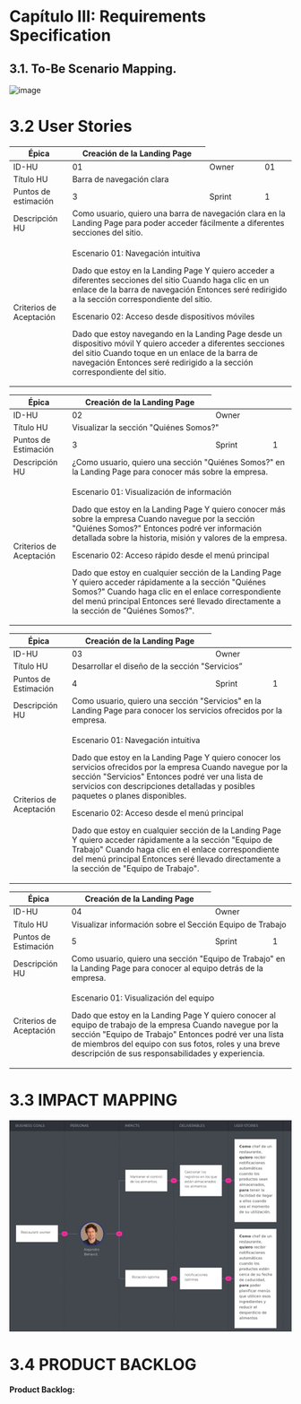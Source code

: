 # Capítulo III: Requirements Specification
## <a name="_h9hrfqva6r5m"></a>**3.1. To-Be Scenario Mapping.**
![image](https://hackmd.io/_uploads/B1gPg8_gA.png)


# <a name="_bpcx799qz42z"></a>**3.2 User Stories**
<table>
    <thead>
        <tr>
            <th>Épica</th>
            <th>Creación de la Landing Page</th>
        </tr>
    </thead>
    <tbody>
        <tr>
            <td>ID-HU</td>
            <td>01</td>
            <td>Owner</td>
            <td>01</td>
        </tr>
        <tr>
            <td>Título HU</td>
            <td colspan="3">Barra de navegación clara</td>
        </tr>
        <tr>
            <td>Puntos de estimación</td>
            <td>3</td>
            <td>Sprint</td>
            <td>1</td>
        </tr>
        <tr>
            <td>Descripción HU</td>
            <td colspan="3">Como usuario, quiero una barra de navegación clara en la Landing Page para poder acceder fácilmente a diferentes secciones del sitio.</td>
        </tr>
        <tr>
            <td>Criterios de Aceptación</td>
            <td colspan="3">
                <p>Escenario 01: Navegación intuitiva</p>
                <p>Dado que estoy en la Landing Page Y quiero acceder a diferentes secciones del sitio Cuando haga clic en un enlace de la barra de navegación Entonces seré redirigido a la sección correspondiente del sitio.</p>
                <p>Escenario 02: Acceso desde dispositivos móviles</p>
                <p>Dado que estoy navegando en la Landing Page desde un dispositivo móvil Y quiero acceder a diferentes secciones del sitio Cuando toque en un enlace de la barra de navegación Entonces seré redirigido a la sección correspondiente del sitio.</p>
            </td>
        </tr>
    </tbody>
</table>

<table>
    <thead>
        <tr>
            <th>Épica</th>
            <th>Creación de la Landing Page</th>
        </tr>
    </thead>
    <tbody>
        <tr>
            <td>ID-HU</td>
            <td>02</td>
            <td>Owner</td>
            <td></td>
        </tr>
        <tr>
            <td>Título HU</td>
            <td colspan="3">Visualizar la sección "Quiénes Somos?"</td>
        </tr>
        <tr>
            <td>Puntos de Estimación</td>
            <td>3</td>
            <td>Sprint</td>
            <td>1</td>
        </tr>
        <tr>
            <td>Descripción HU</td>
            <td colspan="3">¿Como usuario, quiero una sección "Quiénes Somos?" en la Landing Page para conocer más sobre la empresa.</td>
        </tr>
        <tr>
            <td>Criterios de Aceptación</td>
            <td colspan="3">
                <p>Escenario 01: Visualización de información</p>
                <p>Dado que estoy en la Landing Page Y quiero conocer más sobre la empresa Cuando navegue por la sección "Quiénes Somos?" Entonces podré ver información detallada sobre la historia, misión y valores de la empresa.</p>
                <p>Escenario 02: Acceso rápido desde el menú principal</p>
                <p>Dado que estoy en cualquier sección de la Landing Page Y quiero acceder rápidamente a la sección "Quiénes Somos?" Cuando haga clic en el enlace correspondiente del menú principal Entonces seré llevado directamente a la sección de "Quiénes Somos?".</p>
            </td>
        </tr>
    </tbody>
</table>

<table>
    <thead>
        <tr>
            <th>Épica</th>
            <th>Creación de la Landing Page</th>
        </tr>
    </thead>
    <tbody>
        <tr>
            <td>ID-HU</td>
            <td>03</td>
            <td>Owner</td>
            <td></td>
        </tr>
        <tr>
            <td>Título HU</td>
            <td colspan="3">Desarrollar el diseño de la sección "Servicios” </td>
        </tr>
        <tr>
            <td>Puntos de Estimación</td>
            <td>4</td>
            <td>Sprint</td>
            <td>1</td>
        </tr>
        <tr>
            <td>Descripción HU</td>
            <td colspan="3">Como usuario, quiero una sección "Servicios" en la Landing Page para conocer los servicios ofrecidos por la empresa.</td>
        </tr>
        <tr>
            <td>Criterios de Aceptación</td>
            <td colspan="3">
                <p>Escenario 01: Navegación intuitiva</p>
                <p>Dado que estoy en la Landing Page Y quiero conocer los servicios ofrecidos por la empresa Cuando navegue por la sección "Servicios" Entonces podré ver una lista de servicios con descripciones detalladas y posibles paquetes o planes disponibles.</p>
                <p>Escenario 02: Acceso desde el menú principal</p>
                <p>Dado que estoy en cualquier sección de la Landing Page Y quiero acceder rápidamente a la sección "Equipo de Trabajo" Cuando haga clic en el enlace correspondiente del menú principal Entonces seré llevado directamente a la sección de "Equipo de Trabajo".</p>
            </td>
        </tr>
    </tbody>
</table>

<table>
    <thead>
        <tr>
            <th>Épica</th>
            <th>Creación de la Landing Page</th>
        </tr>
    </thead>
    <tbody>
        <tr>
            <td>ID-HU</td>
            <td>04</td>
            <td>Owner</td>
            <td></td>
        </tr>
        <tr>
            <td>Título HU</td>
            <td colspan="3">Visualizar información sobre el Sección Equipo de Trabajo</td>
        </tr>
        <tr>
            <td>Puntos de Estimación</td>
            <td>5</td>
            <td>Sprint</td>
            <td>1</td>
        </tr>
        <tr>
            <td>Descripción HU</td>
            <td colspan="3">Como usuario, quiero una sección "Equipo de Trabajo" en la Landing Page para conocer al equipo detrás de la empresa.</td>
        </tr>
        <tr>
            <td>Criterios de Aceptación</td>
            <td colspan="3">
                <p>Escenario 01: Visualización del equipo</p>
                <p>Dado que estoy en la Landing Page Y quiero conocer al equipo de trabajo de la empresa Cuando navegue por la sección "Equipo de Trabajo" Entonces podré ver una lista de miembros del equipo con sus fotos, roles y una breve descripción de sus responsabilidades y experiencia.</p>
            </td>
        </tr>
    </tbody>
</table>

# <a name="_bpcx799qz42z"></a>**3.3 IMPACT MAPPING**
![ImpactMapping](../assets/ImpactMapping.png)
# <a name="_bpcx799qz42z"></a>**3.4 PRODUCT BACKLOG**

**Product Backlog:**
